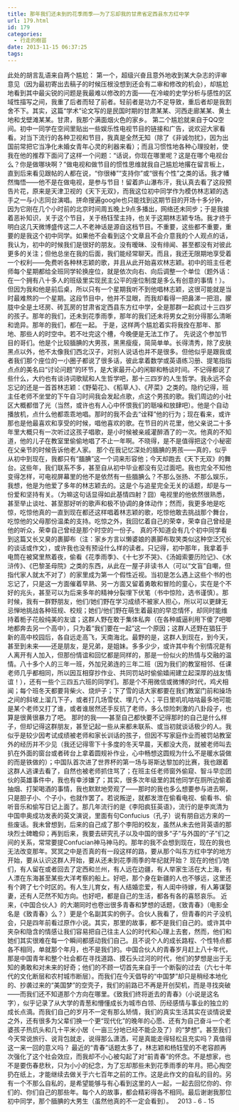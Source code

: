 ```yaml
---
title: 那年我们还未到的花季雨季——为了忘却我的甘肃省定西县东方红中学
url: 179.html
id: 179
categories:
  - 行走的樹苗
date: 2013-11-15 06:37:25
tags:
---
```


此处的胡言乱语来自两个尴尬： 第一个，超级兴奋且意外地收到某大杂志的评审意见（因为最初寄出去稿子的时候压根没想到还会有二审和修改的机会），却尴尬地看到其中最尖锐的问题是我最难以修改的方面——在冷峻的史学分析与感性的区域性描写之间，我重了后者而轻了前者。轻前者是功力不足导致，重后者却是我割舍不下。其实，这篇“学术”论文写的是民国时期的甘肃某某、河西走廊某某、黄土地和戈壁滩某某。甘肃，我那个满面烟火色的家乡。 第二个尴尬就来自于QQ空间。初中一同学在空间里贴出一些娱乐性电视节目的链接和广告，说欢迎大家看看。对当下流行的各种卫视和节目，我真是全然无知（除了《非诚勿扰》，因为出国前常把它当净化未婚女青年心灵的利器来看）；而且习惯性地各种心理投射，使我在他的推荐下面问了这样一个问题：“话说，你现在哪里呢？这是在哪个电视台么？你是做哪块啊？”做电视和做节目的惯性思维就我自己尴尬地撂在留言板上，直到后来看见跟帖的人都在说，“你很棒”“支持你”或“很有个性”之类的话。我才幡然悔悟——他不是在做电视，是参与节目！留着庐山瀑布汗，我认真去看了这段预告片花，原来是天津卫视的《天下无双》，而我这位初中同学作为模仿林志颖的选手之一与小志同台演唱。拼命搜遍google也只能找到这期节目的开场十多分钟，因为它刚在几个小时前的北京时间周五晚上9点多播出，网络还未同步；于是我接着恶补知识，关于这个节目，关于杨钰莹主持，也关于这期林志颖专场。我才终于明白这几天微博盛传这二人不老神话是源自这档节目。不重要，这些都不重要，重要的是我这个初中同学。如果他不会看到这个文章且不会介意我的个人观点的话，我认为，初中的时候我们是很好的朋友。没有暧昧、没有绯闻、甚至都没有对彼此更多的关注；但他总坐在我的后面，我们能经常聊天。而且，我还无限期地享受着一个权利——免费听各种林志颖的歌，并且从此开始喜欢林志颖。初中的班主任老师每个星期都给全班同学轮换座位，就是依次向右、向后调整一个单位（题外话：在一个拥有八十多人的班级里实现民主公平的座位制度是多么有创意的事情！）。但因为我和他是前后桌，所以只有一个星期我听不到他唱林志颖，这很可能就是当时最难熬的一个星期。这段节目中，他并不显眼，而我却看得一把鼻涕一把泪，朦胧中全是土坯房、砖瓦房的甘肃省定西县东方红中学，全是那群一起疯过十三四岁的孩子。那年的我们，还未到花季雨季，那年的我们还未将男女之别分得那么清晰和诡异。那年的我们，都在一起。 于是，这样两个尴尬着实将我拴在那年、那地、那些人的时空中。若不吐完这个槽，今晚便是无法工作了。 先说这个参加节目的哥们。他是个比较腼腆的大男孩，黑黑瘦瘦，简简单单。长得清秀，除了皮肤黑点以外，他不太像我们西北汉子，对别人说话也并不是很多。但他似乎是跟我或者我们那个座位的一小圈子都说了很多话，彼此拿着数学或英语练习册、提笔指指点点的美名曰“讨论问题”的环节，是大家最开心的闲聊和畅谈时间。不记得都说了些什么，大约也有谈诗词歌赋和人生哲学吧，那十三四岁的人生哲学。我永远不会忘记的还是一首首林志颖：《野菊花》、《稻草人》、《芹菜》之类的。隐约记得，班主任老师不坐堂的下午自习时间我会发起点歌，点这个男孩的歌。我们周边的小社区大概都借了光（当然，或许也有人心中怀恨我们的聒噪和放肆吧）。他是个自动播放机，点什么他都乖乖地唱。那时的我不会去“诠释”他的行为；现在看来，或许那也是他最喜欢和享受的时候，唱他喜欢的歌。在节目的片花里，他父亲说二十多年里大概只有一次听过这孩子唱歌，是小时候被亲戚灌醉酒了的一次。他真的不知道，他的儿子在教室里偷偷地唱了不止一年啊。不晓得，是不是值得把这个小秘密在父亲节的时候告诉他老人家。 那个在我记忆深处的腼腆的男孩——真的，似乎从初中到现在，我都只有“腼腆”这一个词来形容他；今天却跑去《天下无双》的舞台。这些年，我们联系不多，甚至自从初中毕业都没有见过面吧。我也完全不知他变得怎样，可电视屏幕里的他不是依然有一些腼腆么？不那么张扬、不那么娱乐，我想，他是为他爱了多年的林志颖去的。这是个与追星完全无关的话题，却是与一份爱和坚持有关。（为嘛这句话显得如此基情四射？囧）电视里的他依然很熟悉，甚至举止谈吐、甚至那好听的歌声和极不协调的身体动作；然而，我更多地是吃惊，吃惊他真的一直到现在都还这样唱着林志颖的歌，吃惊他敢去挑战那个舞台，吃惊他的父母那份温柔的支持。吃惊之外，我回忆着自己的荣幸，荣幸自己曾经是他的听众，荣幸自己曾经是那个时空的一份子。 真的不知道会有几个初中同学看到这篇又长又臭的裹脚布（注：家乡方言以懒婆娘的裹脚布取笑类似这种空泛冗长的谈话或作文），或许我也没有预设什么样的读者。只记得，初中那年，我拿着手电筒在被窝里熬着夜，偷看《花季雨季》、《十七岁不哭》、《汤姆索要历险记》、《水浒传》、《巴黎圣母院》之类的东西，从此在一屋子非读书人（可以“文盲”自嘲，但指代家人就太不对了）的家里成为第一个假性近视。当初是怎么遇上这些个书的也忘记了，只是这一方面催着早熟、另一方面又留着勇敢和冒险的童心，实在是个不好的兆头，甚至可以为后来多年的精神分裂埋下伏笔（书中惊险，选书谨慎）。那时候，我有一群野朋友，他们/她们野在学习成绩不被家人担心，所以可以更肆无忌惮地挑战各种班规、校规；她们/他们野在萌生着最初的早恋情怀，却同时能维持着栀子花般纯美的友谊；这群人野在敢于集体私奔（在各种威逼利用下傻了吧唧地都奔去另一个高中），只为着“我们要在一起”这一个原因；这群人还野在猖狂于新的高中校园后，各自远走高飞，天南海北。最野的是，这群人到现在，到今天，甚至到未来——还是朋友，是兄弟，是姐妹。多多少少，或许其中有个别情况是有人离开有人加入，但那份情谊和回忆都是同样的，那是一份似火的热情与交融的温情。八十多个人的三年一班，外加兄弟连的三年二班（因为我们的教室相邻、任课老师几乎都相同，所以因互相穿抄作业、共同罚站时偷偷嬉闹建立起深厚的战友情谊！），还有一些个三四五六班的同学们。那是个不用微信或微博的时代，鸡犬相闻；每个班冬天都要背柴火、烧炉子；下了雪的话大家都要在我们教室门前和操场之间的斜坡上溜几下子，或者打几场雪仗、埋几个人；平日里叽叽咕咕最多地可能是某个老师又打了谁，或者谁居然还手反抗了老师，多么惊险刺激的八卦段子，也算是很黄很暴力了吧。 那时的我——甚至自己都快要不记得那时的自己是什么样子，但却记得这群朋友，甚至记起一些从来都未联系、或当初就谈话极少的人。我似乎是较少因考试成绩被老师和家长训话的孩子，但因不写家庭作业而被罚站教室外的经历并不少见（我还记得零下十多度的冬天早晨，天都没大亮，就被老师叫去扒在外面的窗台或者砖台上拿着圆规补作业，心中畅想这圆规为什么不是暖水袋做的而是铁做的）；中国队首次进了世界杯的第一场与哥斯达黎加的比赛，我也跟着这群人逃课去看了，自然也被老师抓住骂了；在班主任老师窗外偷窥、智斗早恋团伙的英雄事件中，我也有幸涉嫌了；其实，很多次年级里的其他同学在厕所边偷着抽烟、打架喝酒的事情，我也默默地旁观了——那时的我也多么想要参与进去啊，只是胆子小、个子小，也就作罢了。若说叛逆，就都发泄在偷看电视、偷看书、偷听音乐和偷写日记上面了。那几年流行的是《李阳疯狂英语》，流行的是李岚清为中国申奥成功发表的英文演说，里面有句Confucius（孔子）说有朋自远方来的一些废话。我未曾想到，后来的自己成了那个李阳的校友，虽然从未去他背英语的那块烈士碑瞻仰；再到后来，我要去研究孔子以及中国的很多“子”与外国的“子”们之间的关系，常常要提Confucian神马神马的。那年的我不会想到现在，现在的我也无法改变那年。冥冥之中是否真的有一段这样的路，要从那个叫东方红中学的地方开始，要从认识这群人开始，要从还未到花季雨季的年纪就开始？ 现在的他们/她们，有人留在或者回去了定西和兰州，有人远在边疆，有人举家生活在大上海，有人漂在东海甚至某些大洋考察的船上。好吧，那个身在新疆的人也不够远，这里还有个跨了七个时区的。有人生儿育女，有人结婚恋爱，有人闺中待嫁，有人筹谋娶妻，还有人茫然不知方向。也好吧，都是自己的生活，都各有各的喜怒哀乐。 近来，《中国合伙人》的大潮同时也卷出很多青春和梦想的话题，《致青春》（电影全名是《致青春》么？）更是个名副其实的例子。合伙人我看了，但青春的片子没机会，只是四年前看过原作小说。其实，那里的故事，都不是我们自己的。或许其中夹杂和隐含的情感让我们容易把自己往主人公的时代和心理上去套，然而，他们和她们其实很难在每一个瞬间都感动我们自己。且不说个人的成长路程、个性特点都各不相同，单就那个年月，也不是我们的。中国合伙人的青春岁月赶上八十年代，那是中国青年和整个社会都在寻找道路、摸石头过河的时代，他们的梦想是出于无知的勇敢和对未来的好奇；他们的不顾一切首先来自于一个断裂的过去（六七十年代的文化断层和农村城市断层）。而我们在今天倡导的“中国梦”却只是稍经本地化的、抄袭过来的“美国梦”的空壳子，我们的前路已不再是开创契机，而是寻找突破——而我们还不知道那个方向在哪里。《致我们终将逝去的青春》（小说是这名字），似乎记录了从大学的青葱和懵懂成长为城市白领、历经感情与事业的独立的成长点滴。而我们自己的岁月不一定有那么矫情，我们的真实生活其实在谈情说爱之外，还有很多为父辈们换一个更“现代化”的晚年的心愿、还有为自己奋斗一个老婆孩子热炕头和几十平米小居（一亩三分地已经不能企及了）的“梦想”。甚至我们今天常说旅行、说背包就走，说得那么潇洒，可是真能走得轻松且充实吗？真值得这一来一回的意义吗？ 最近的“青春”话题太多了，林志颖和杨钰莹的不老容颜再次强化了这个社会效应，而我却不小心被勾起了对“前青春”的怀念。不是想家，也不是要伤春悲秋，只为小小的纪念，为了忘却那些未到花季雨季的年月。把心掏空扔在纸上，才能继续去做关于六七百年之前的工作。这是此作文的自私的目的。另有一个不那么自私的，是希望能够与有心看到这里的人一起，一起去回忆你的、你们的、你们自己的那些年。每个人的故事，都会精彩得各不相同。最后谢谢我那位初中同学，那个腼腆的大男生（虽然他真的不一定会看到）。   2013﹣6﹣15